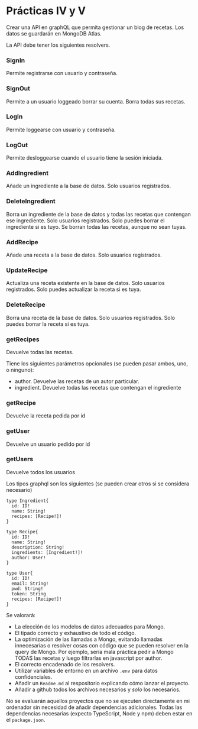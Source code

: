 # Prácticas IV y V

Crear una API en graphQL que permita gestionar un blog de recetas. Los datos se guardarán en MongoDB Atlas.

La API debe tener los siguientes resolvers.

### SignIn
Permite registrarse con usuario y contraseña.

### SignOut
Permite a un usuario loggeado borrar su cuenta. Borra todas sus recetas.

### LogIn
Permite loggearse con usuario y contraseña.

### LogOut
Permite desloggearse cuando el usuario tiene la sesión iniciada.

### AddIngredient
Añade un ingrediente a la base de datos. Solo usuarios registrados.

### DeleteIngredient
Borra un ingrediente de la base de datos y todas las recetas que contengan ese ingrediente. Solo usuarios registrados. Solo puedes borrar el ingrediente si es tuyo. Se borran todas las recetas, aunque no sean tuyas.

### AddRecipe
Añade una receta a la base de datos. Solo usuarios registrados.

### UpdateRecipe
Actualiza una receta existente en la base de datos. Solo usuarios registrados. Solo puedes actualizar la receta si es tuya.

### DeleteRecipe
Borra una receta de la base de datos. Solo usuarios registrados. Solo puedes borrar la receta si es tuya.

### getRecipes
Devuelve todas las recetas. 

Tiene los siguientes parámetros opcionales (se pueden pasar ambos, uno, o ninguno):
 * author. Devuelve las recetas de un autor particular.
 * ingredient. Devuelve todas las recetas que contengan el ingrediente

### getRecipe
Devuelve la receta pedida por id

### getUser
Devuelve un usuario pedido por id

### getUsers
Devuelve todos los usuarios

Los tipos graphql son los siguientes (se pueden crear otros si se considera necesario)

```
type Ingredient{
  id: ID!
  name: String!
  recipes: [Recipe!]!
}

type Recipe{
  id: ID!
  name: String!
  description: String!
  ingredients: [Ingredient!]!
  author: User!
}

type User{
  id: ID!
  email: String!
  pwd: String!
  token: String
  recipes: [Recipe!]!
}
``` 

Se valorará:
 * La elección de los modelos de datos adecuados para Mongo.
 * El tipado correcto y exhaustivo de todo el código.
 * La optimización de las llamadas a Mongo, evitando llamadas innecesarias o resolver cosas con código que se pueden resolver en la query de Mongo. Por ejemplo, sería mala práctica pedir a Mongo TODAS las recetas y luego filtrarlas en javascript por author.
 * El correcto encadenado de los resolvers.
 * Utilizar variables de entorno en un archivo `.env` para datos confidenciales.
 * Añadir un `Readme.md` al respositorio explicando cómo lanzar el proyecto.
 * Añadir a github todos los archivos necesarios y *solo* los necesarios.


No se evaluarán aquellos proyectos que no se ejecuten directamente en mi ordenador sin necesidad de añadir dependencias adicionales. Todas las dependencias necesarias (expecto TypeScript, Node y npm) deben estar en el `package.json`.
